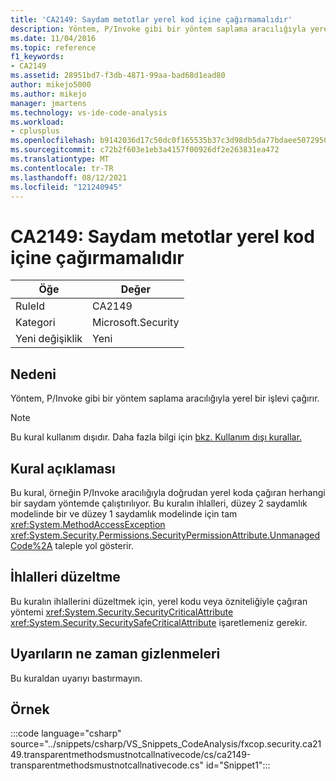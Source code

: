 ```yaml
---
title: 'CA2149: Saydam metotlar yerel kod içine çağırmamalıdır'
description: Yöntem, P/Invoke gibi bir yöntem saplama aracılığıyla yerel bir işlevi çağırır.
ms.date: 11/04/2016
ms.topic: reference
f1_keywords:
- CA2149
ms.assetid: 28951bd7-f3db-4871-99aa-bad68d1ead80
author: mikejo5000
ms.author: mikejo
manager: jmartens
ms.technology: vs-ide-code-analysis
ms.workload:
- cplusplus
ms.openlocfilehash: b9142036d17c50dc0f165535b37c3d98db5da77bdaee507295075a6179e9e31e
ms.sourcegitcommit: c72b2f603e1eb3a4157f00926df2e263831ea472
ms.translationtype: MT
ms.contentlocale: tr-TR
ms.lasthandoff: 08/12/2021
ms.locfileid: "121240945"
---
```

# <a name="ca2149-transparent-methods-must-not-call-into-native-code"></a>CA2149: Saydam metotlar yerel kod içine çağırmamalıdır

|Öğe|Değer|
|-|-|
|RuleId|CA2149|
|Kategori|Microsoft.Security|
|Yeni değişiklik|Yeni|

## <a name="cause"></a>Nedeni
Yöntem, P/Invoke gibi bir yöntem saplama aracılığıyla yerel bir işlevi çağırır.

> [!NOTE]
> Bu kural kullanım dışıdır. Daha fazla bilgi için [bkz. Kullanım dışı kurallar.](fxcop-unported-deprecated-rules.md)

## <a name="rule-description"></a>Kural açıklaması
Bu kural, örneğin P/Invoke aracılığıyla doğrudan yerel koda çağıran herhangi bir saydam yöntemde çalıştırılıyor. Bu kuralın ihlalleri, düzey 2 saydamlık modelinde bir ve düzey 1 saydamlık modelinde için tam <xref:System.MethodAccessException> <xref:System.Security.Permissions.SecurityPermissionAttribute.UnmanagedCode%2A> taleple yol gösterir.

## <a name="how-to-fix-violations"></a>İhlalleri düzeltme
Bu kuralın ihlallerini düzeltmek için, yerel kodu veya özniteliğiyle çağıran yöntemi <xref:System.Security.SecurityCriticalAttribute> <xref:System.Security.SecuritySafeCriticalAttribute> işaretlemeniz gerekir.

## <a name="when-to-suppress-warnings"></a>Uyarıların ne zaman gizlenmeleri
Bu kuraldan uyarıyı bastırmayın.

## <a name="example"></a>Örnek
:::code language="csharp" source="../snippets/csharp/VS_Snippets_CodeAnalysis/fxcop.security.ca2149.transparentmethodsmustnotcallnativecode/cs/ca2149-transparentmethodsmustnotcallnativecode.cs" id="Snippet1":::
